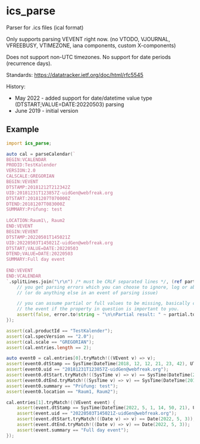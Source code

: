 # ics_parse

Parser for .ics files (ical format)

Only supports parsing VEVENT right now.
(no VTODO, VJOURNAL, VFREEBUSY, VTIMEZONE, iana components, custom X-components)

Does not support non-UTC timezones. No support for date periods (recurrence days).

Standards: https://datatracker.ietf.org/doc/html/rfc5545

History:
 * May 2022 - added support for date/datetime value type (DTSTART;VALUE=DATE:20220503) parsing
 * June 2019 - initial version

## Example

```d
import ics_parse;

auto cal = parseCalendar(`
BEGIN:VCALENDAR
PRODID:TestKalender
VERSION:2.0
CALSCALE:GREGORIAN
BEGIN:VEVENT
DTSTAMP:20181212T212342Z
UID:20181231T123857Z-uidGen@webfreak.org
DTSTART:20181207T070000Z
DTEND:20181207T083000Z
SUMMARY:Prüfung: test
 
LOCATION:Raum1\, Raum2
END:VEVENT
BEGIN:VEVENT
DTSTAMP:20220501T145021Z
UID:20220503T145021Z-uidGen@webfreak.org
DTSTART;VALUE=DATE:20220503
DTEND;VALUE=DATE:20220503
SUMMARY:Full day event
 
END:VEVENT
END:VCALENDAR
`.splitLines.join("\r\n") /* must be CRLF separated lines */, (ref partial, error) {
	// you get parsing errors which you can choose to ignore, log or abort the program
	// (or do anything else in an event of parsing issue)

	// you can assume partial or full values to be missing, basically completely breaking
	// the event if the property in question is important to you.
	assert(false, error.to!string ~ "\n\nPartial result: " ~ partial.to!string);
});

assert(cal.productId == "TestKalender");
assert(cal.specVersion == "2.0");
assert(cal.scale == "GREGORIAN");
assert(cal.entries.length == 2);

auto event0 = cal.entries[0].tryMatch!((VEvent v) => v);
assert(event0.dtStamp == SysTime(DateTime(2018, 12, 12, 21, 23, 42), UTC()));
assert(event0.uid == "20181231T123857Z-uidGen@webfreak.org");
assert(event0.dtStart.tryMatch!((SysTime v) => v) == SysTime(DateTime(2018, 12, 7, 7, 0, 0), UTC()));
assert(event0.dtEnd.tryMatch!((SysTime v) => v) == SysTime(DateTime(2018, 12, 7, 8, 30, 0), UTC()));
assert(event0.summary == "Prüfung: test");
assert(event0.location == "Raum1, Raum2");

cal.entries[1].tryMatch!((VEvent event) {
	assert(event.dtStamp == SysTime(DateTime(2022, 5, 1, 14, 50, 21), UTC()));
	assert(event.uid == "20220503T145021Z-uidGen@webfreak.org");
	assert(event.dtStart.tryMatch!((Date v) => v) == Date(2022, 5, 3));
	assert(event.dtEnd.tryMatch!((Date v) => v) == Date(2022, 5, 3));
	assert(event.summary == "Full day event");
});
```
